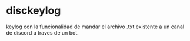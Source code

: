 # disckeylog
keylog con la funcionalidad de mandar el archivo .txt existente a un canal de discord a traves de un bot.

